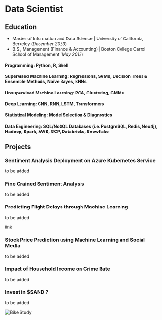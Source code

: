 # Data Scientist

## Education
- Master of Information and Data Science	| University of California, Berkeley (_December 2023_)	 			        		
- B.S., Management (Finance & Accounting) | Boston College Carrol School of Management (_May 2012_)

#### Programming: Python, R, Shell
#### Supervised Machine Learning: Regressions, SVMs, Decision Trees & Ensemble Methods, Naïve Bayes, kNNs
#### Unsupervised Machine Learning: PCA, Clustering, GMMs
#### Deep Learning: CNN, RNN, LSTM, Transformers
#### Statistical Modeling: Model Selection & Diagnostics
#### Data Engineering: SQL/NoSQL Databases (i.e. PostgreSQL, Redis, Neo4j), Hadoop, Spark, AWS, GCP, Databricks, Snowflake


## Projects
### Sentiment Analysis Deployment on Azure Kubernetes Service

to be added


### Fine Grained Sentiment Analysis


to be added

### Predicting Flight Delays through Machine Learning


to be added

[link](https://github.com/limdom/limdom.github.io/blob/projects/Predicting%20Flight%20Delays%20-%20Machine%20Learning%20at%20Scale%20-%20all/Section05_Group04_Deliverable_Phase4.html)

### Stock Price Prediction using Machine Learning and Social Media

to be added

### Impact of Household Income on Crime Rate

to be added 

### Invest in $SAND ?

to be added

![Bike Study](/assets/img/bike_study.jpeg)
